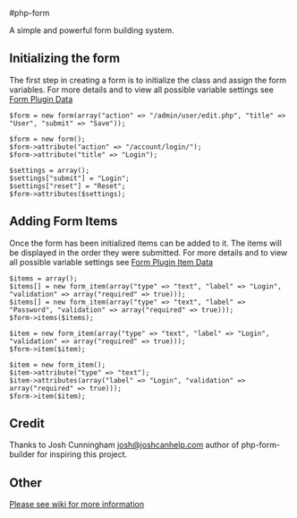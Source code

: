 #php-form

A simple and powerful form building system.  


## Initializing the form
The first step in creating a form is to initialize the class and assign the form variables.  For more details and to view all possible variable settings see [Form Plugin Data](https://github.com/QuestionDevelopment/php-form/wiki/Form-Plugin-Data)

```
$form = new form(array("action" => "/admin/user/edit.php", "title" => "User", "submit" => "Save"));
```

```
$form = new form();
$form->attribute("action" => "/account/login/");
$form->attribute("title" => "Login");

$settings = array();
$settings["submit"] = "Login";
$settings["reset"] = "Reset";
$form->attributes($settings);
```

## Adding Form Items
Once the form has been initialized items can be added to it.  The items will be displayed in the order they were submitted.  For more details and to view all possible variable settings see [Form Plugin Item Data](https://github.com/QuestionDevelopment/php-form/wiki/Form-Plugin-Item-Data)

```
$items = array();
$items[] = new form_item(array("type" => "text", "label" => "Login", "validation" => array("required" => true)));
$items[] = new form_item(array("type" => "text", "label" => "Password", "validation" => array("required" => true)));
$form->items($items);
```

```
$item = new form_item(array("type" => "text", "label" => "Login", "validation" => array("required" => true)));
$form->item($item);
```

```
$item = new form_item();
$item->attribute("type" => "text");
$item->attributes(array("label" => "Login", "validation" => array("required" => true)));
$form->item($item);
```


## Credit
Thanks to Josh Cunningham <josh@joshcanhelp.com> author of php-form-builder for inspiring this project.

## Other
[Please see wiki for more information](https://github.com/QuestionDevelopment/php-form/wiki/)
